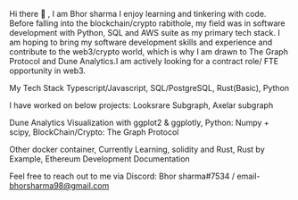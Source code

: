 
Hi there 👋 , I am Bhor sharma
I enjoy learning and tinkering with code. Before falling into the blockchain/crypto rabithole, my field was in software development with Python, SQL and AWS suite as my primary tech stack. I am hoping to bring my software development skills and experience and contribute to the web3/crypto world, which is why I am drawn to The Graph Protocol and Dune Analytics.I am actively looking for a contract role/ FTE opportunity in  web3.

My Tech Stack
Typescript/Javascript, 
SQL/PostgreSQL, 
Rust(Basic), 
Python

I have worked on below projects:
Looksrare Subgraph, 
Axelar subgraph

Dune Analytics
Visualization with ggplot2 & ggplotly, 
Python: Numpy + scipy, 
BlockChain/Crypto:
 The Graph Protocol
 
Other
docker container,
Currently Learning,
solidity and Rust,
Rust by Example,
Ethereum Development Documentation

Feel free to reach out to me via Discord: Bhor sharma#7534 / email- bhorsharma98@gmail.com
